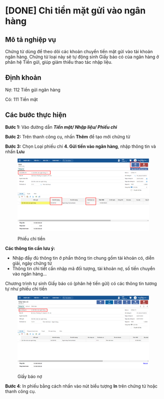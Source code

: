 # \[DONE] Chi tiền mặt gửi vào ngân hàng

## Mô tả nghiệp vụ

Chứng từ dùng để theo dõi các khoản chuyển tiền mặt gửi vào tài khoản ngân hàng. Chứng từ loại này sẽ tự động sinh Giấy báo có của ngân hàng ở phân hệ Tiền gửi, giúp giảm thiểu thao tác nhập liệu.

## Định khoản

Nợ: 112 Tiền gửi ngân hàng

Có: 111 Tiền mặt

## Các bước thực hiện

**Bước 1:** Vào đường dẫn _**Tiền mặt/ Nhập liệu/ Phiếu chi**_

**Bước 2:** Trên thanh công cụ, nhấn **Thêm** để tạo mới chứng từ

**Bước 3:** Chọn Loại phiếu chi **4. Gửi tiền vào ngân hàng**, nhập thông tin và nhấn **Lưu**

<figure><img src="../../.gitbook/assets/image (19).png" alt=""><figcaption><p>Phiếu chi tiền</p></figcaption></figure>

**Các thông tin cần lưu ý:**

* Nhập đầy đủ thông tin ở phần thông tin chung gồm tài khoản có, diễn giải, ngày chứng từ
* Thông tin chi tiết cần nhập mã đối tượng, tài khoản nợ, số tiền chuyển vào ngân hàng...

Chương trình tự sinh Giấy báo có (phân hệ tiền gửi) có các thông tin tương tự như phiếu chi tiền

<figure><img src="../../.gitbook/assets/image (71).png" alt=""><figcaption><p>Giấy báo nợ</p></figcaption></figure>

**Bước 4**: In phiếu bằng cách nhấn vào nút biểu tượng **In** trên chứng từ hoặc thanh công cụ.
